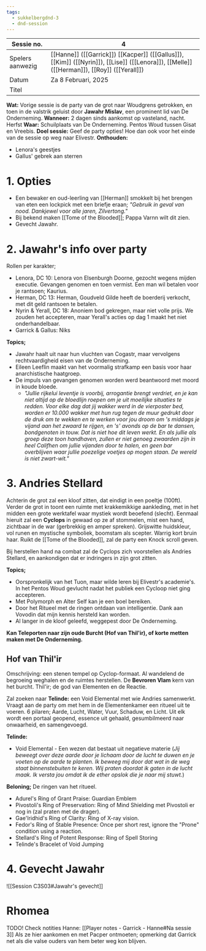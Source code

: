 ```yaml
---
tags:
  - sukkelbergdnd-3
  - dnd-session
---
```


| Sessie no.       | 4                                                                                                                                          |
| ---------------- | ------------------------------------------------------------------------------------------------------------------------------------------ |
| Spelers aanwezig | [[Hanne]] ([[Garrick]]) [[Kacper]] ([[Gallus]]), [[Kim]] ([[Nyrin]]), [[Lise]] ([[Lenora]]), [[Melle]] ([[Herman]]),  [[Roy]] ([[Yerall]]) |
| Datum            | Za 8 Februari, 2025                                                                                                                        |
| Titel            |                                                                                                                                            |
**Wat:** Vorige sessie is de party van de grot naar Woudgrens getrokken, en toen in de valstrik geluist door **Jawahr Mislav**, een prominent lid van De Onderneming.
**Wanneer:** 2 dagen sinds aankomst op vasteland, nacht. Herfst
**Waar:** Schuilplaats van De Onderneming. Pentos Woud tussen Gisat en Vreebis.
**Doel sessie:** Geef de party opties! Hoe dan ook voor het einde van de sessie op weg naar Elivestr.
**Onthouden:** 
- Lenora's geestjes
- Gallus' gebrek aan sterren
# 1. Opties
- Een bewaker en oud-leerling van [[Herman]] smokkelt bij het brengen van eten een lockpick met een briefje eraan; *"Gebruik in geval van nood. Dankjewel voor alle jaren, Zilvertong."*
- Bij bekend maken [[Tome of the Blooded]]; Pappa Varnn wilt dit zien.
- Gevecht Jawahr.
# 2. Jawahr's info over party
Rollen per karakter;
- Lenora, DC 10: Lenora von Elsenburgh Doorne, gezocht wegens mijden executie. Gevangen genomen en toen vermist. Een man wil betalen voor je rantsoen; Kaurius.
- Herman, DC 13: Herman, Goudveld Gilde heeft de boerderij verkocht, met dit geld rantsoen te betalen.
- Nyrin & Yerall, DC 18: Anoniem bod gekregen, maar niet volle prijs. We zouden het accepteren, maar Yerall's acties op dag 1 maakt het niet onderhandelbaar.
- Garrick & Gallus: Niks

**Topics;**
- Jawahr haalt uit naar hun vluchten van Cogastr, maar vervolgens rechtvaardigheid eisen van de Onderneming.
- Eileen Leeflin maakt van het voormalig strafkamp een basis voor haar anarchistische haatgroep.
- De impuls van gevangen genomen worden werd beantwoord met moord in koude bloede.
	- *"Jullie rijkelui leventje is voorbij, arrogantie brengt verdriet, en je kan niet altijd op de bloedlijn roepen om je uit moeilijke situaties te redden. Voor elke dag dat jij wakker werd in de vierposter bed, worden er 10.000 wakker met hun rug tegen de muur gedrukt door de druk om te wekken en te werken voor jou droom om 's middags je vijand aan het zwaard te rijgen, en 's' avonds op de bar te dansen, bondgenoten in touw. Dat is niet hoe dit leven werkt. En als jullie als groep deze toon handhaven, zullen er niet genoeg zwaarden zijn in heel Califhen om jullie vijanden door te halen, en geen bar overblijven waar jullie poezelige voetjes op mogen staan. De wereld is niet zwart-wit."*
# 3. Andries Stellard 
Achterin de grot zal een kloof zitten, dat eindigt in een poeltje (100ft). Verder de grot in toont een ruimte met krakkemikkige aankleding, met in het midden een grote werktafel waar mystiek wordt beoefend (slecht). 
Eenmaal hieruit zal een **Cyclops** in gewaad op ze af stommelen, mist een hand, zichtbaar in de war (gerbrekkig en amper spreken). Grijswitte huidskleur, vol runen en mystische symboliek, boomstam als scepter. Warrig kort bruin haar.
Ruikt de [[Tome of the Blooded]], zal de party een Knock scroll geven.

Bij herstellen hand na combat zal de Cyclops zich voorstellen als Andries Stellard, en aankondigen dat er indringers in zijn grot zitten.

**Topics;**
- Oorspronkelijk van het Tuon, maar wilde leren bij Elivestr's academie's. In het Pentos Woud gevlucht nadat het publiek een Cycloop niet ging accepteren. 
- Met Polymorph en Alter Self kan je een boel bereiken.
- Door het Ritueel met de ringen ontdaan van intelligentie. Dank aan Vovodin dat mijn kennis hersteld kan worden.
- Al langer in de kloof geleefd, weggepest door De Onderneming.

**Kan Teleporten naar zijn oude Burcht (Hof van Thil'ir), of korte metten maken met De Onderneming.**

## Hof van Thil'ir
Omschrijving: een stenen tempel op Cyclop-formaat. Al wandelend de begroeing weghalen en de ruimtes herstellen. De **Bevroren Vlam** kern van het burcht.
Thil'ir; de god van Elementen en de Reactie.

Zal zoeken naar **Telinde:** een Void Elemental met wie Andries samenwerkt. Vraagt aan de party om met hem in de Elementenkamer een ritueel uit te voeren.
6 pilaren; Aarde, Lucht, Water, Vuur, Schaduw, en Licht. Uit elk wordt een portaal geopend, essence uit gehaald, gesumbilmeerd naar onwaarheid, en samengevoegd.

**Telinde:**
- Void Elemental - Een wezen dat bestaat uit negatieve materie (*Jij beweegt over deze aarde door je lichaam door de lucht te duwen en je voeten op de aarde te planten. Ik beweeg mij door dat wat in de weg staat binnenstebuiten te keren. Wij praten doordat ik gaten in de lucht maak. Ik versta jou omdat ik de ether opslok die je naar mij stuwt.*)

**Beloning;** De ringen van het ritueel. 
- Adurel's Ring of Grant Praise: Guardian Emblem
- Pivostoli's Ring of Preservation: Ring of Mind Shielding met Pivostoli er nog in (zal praten met de drager).
- Gae'lridhid's Ring of Clarity: Ring of X-ray vision.
- Fedor's Ring of Stable Presence: Once per short rest, ignore the "Prone" condition using a reaction. 
- Stellard's Ring of Potent Response: Ring of Spell Storing 
- Telinde's Bracelet of Void Jumping
# 4. Gevecht Jawahr
![[Session C3S03#Jawahr's gevecht]]
# Rhomea
TODO! Check notities Hanne: [[Player notes - Garrick - Hanne#Na sessie 3]] 
Als ze hier aankomen en met Pacper ontmoeten; opmerking dat Garrick net als die valse ouders van hem beter weg kon blijven.